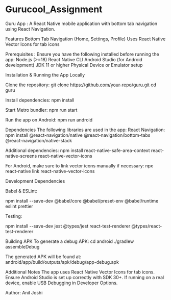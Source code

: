 # Gurucool_Assignment

Guru App :
A React Native mobile application with bottom tab navigation using React Navigation.

Features
Bottom Tab Navigation (Home, Settings, Profile)
Uses React Native Vector Icons for tab icons

Prerequisites :
Ensure you have the following installed before running the app:
Node.js (>=18)
React Native CLI
Android Studio (for Android development)
JDK 11 or higher
Physical Device or Emulator setup

Installation & Running the App Locally

Clone the repository:
git clone https://github.com/your-repo/guru.git
cd guru

Install dependencies:
npm install

Start Metro bundler:
npm run start

Run the app on Android:
npm run android

Dependencies
The following libraries are used in the app:
React Navigation:
npm install @react-navigation/native @react-navigation/bottom-tabs @react-navigation/native-stack

Additional dependencies:
npm install react-native-safe-area-context react-native-screens react-native-vector-icons

For Android, make sure to link vector icons manually if necessary:
npx react-native link react-native-vector-icons

Development Dependencies

Babel & ESLint:

npm install --save-dev @babel/core @babel/preset-env @babel/runtime eslint prettier

Testing:

npm install --save-dev jest @types/jest react-test-renderer @types/react-test-renderer

Building APK
To generate a debug APK:
cd android
./gradlew assembleDebug

The generated APK will be found at:
android/app/build/outputs/apk/debug/app-debug.apk

Additional Notes
The app uses React Native Vector Icons for tab icons.
Ensure Android Studio is set up correctly with SDK 30+.
If running on a real device, enable USB Debugging in Developer Options.

Author: Anil Joshi
